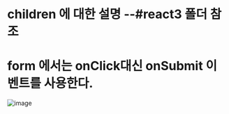 
# children 에 대한 설명 --#react3 폴더 참조

# form 에서는 onClick대신 onSubmit 이벤트를 사용한다.
![image](https://github.com/understanding963852/react_basic/assets/60366769/8d1adf16-ed53-4582-a5a3-451ae21178ee)
